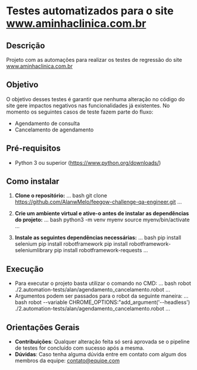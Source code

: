 # Testes automatizados para o site www.aminhaclinica.com.br

## Descrição

Projeto com as automações para realizar os testes de regressão do site www.aminhaclinica.com.br

## Objetivo

O objetivo desses testes é garantir que nenhuma alteração no código do site gere impactos negativos nas funcionalidades já existentes. No momento os seguintes casos de teste fazem parte do fluxo:
- Agendamento de consulta
- Cancelamento de agendamento

## Pré-requisitos

- Python 3 ou superior (https://www.python.org/downloads/)

## Como instalar

1. **Clone o repositório:**
    ... bash
    git clone https://github.com/AlanwMelo/feegow-challenge-qa-engineer.git
    ...

2. **Crie um ambiente virtual e ative-o antes de instalar as dependências do projeto:**
    ... bash
    python3 -m venv myenv
    source myenv/bin/activate
    ...

3. **Instale as seguintes dependências necessárias:**
    ... bash
    pip install selenium
    pip install robotframework
    pip install robotframework-seleniumlibrary
    pip install robotframework-requests
    ...

## Execução

- Para executar o projeto basta utilizar o comando no CMD:
    ... bash
    robot ./2.automation-tests/alan/agendamento_cancelamento.robot
    ...
- Argumentos podem ser passados para o robot da seguinte maneira:
    ... bash
    robot --variable CHROME_OPTIONS:"add_argument('--headless') ./2.automation-tests/alan/agendamento_cancelamento.robot
    ...

## Orientações Gerais

- **Contribuições**: Qualquer alteração feita só será aprovada se o pipeline de testes for concluído com sucesso após a mesma.
- **Dúvidas**: Caso tenha alguma dúvida entre em contato com algum dos membros da equipe: contato@equipe.com